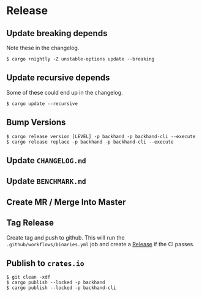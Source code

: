 # Release

## Update breaking depends
Note these in the changelog.
```
$ cargo +nightly -Z unstable-options update --breaking
```

## Update recursive depends
Some of these could end up in the changelog.
```
$ cargo update --recursive
```

## Bump Versions
```
$ cargo release version [LEVEL] -p backhand -p backhand-cli --execute
$ cargo release replace -p backhand -p backhand-cli --execute
```

## Update `CHANGELOG.md`
## Update `BENCHMARK.md`

## Create MR / Merge Into Master

## Tag Release
Create tag and push to github. This will run the `.github/workflows/binaries.yml` job and create
a [Release](https://github.com/wcampbell0x2a/backhand/releases) if the CI passes.

## Publish to `crates.io`
```
$ git clean -xdf
$ cargo publish --locked -p backhand
$ cargo publish --locked -p backhand-cli
````

